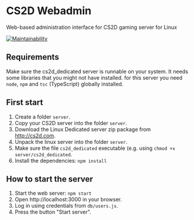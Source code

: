 # CS2D Webadmin
Web-based administration interface for CS2D gaming server for Linux

[![Maintainability](https://api.codeclimate.com/v1/badges/1aa4bfbd72be3ccc345a/maintainability)](https://codeclimate.com/github/jaller94/cs2d-webadmin/maintainability)

## Requirements
Make sure the cs2d_dedicated server is runnable on your system. It needs some libraries that you might not have installed.
for this server you need `node`, `npm` and `tsc` (TypeScript) globally installed.

## First start
1. Create a folder `server`.
2. Copy your CS2D server into the folder `server`.
3. Download the Linux Dedicated server zip package from http://cs2d.com.
4. Unpack the linux server into the folder `server`.
5. Make sure the file `cs2d_dedicated` executable (e.g. using `chmod +x server/cs2d_dedicated`.
6. Install the dependencies: `npm install`

## How to start the server
1. Start the web server: `npm start`
2. Open http://localhost:3000 in your browser.
3. Log in using credentials from `db/users.js`.
4. Press the button "Start server".
